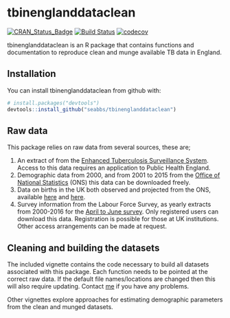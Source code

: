 
<!-- README.md is generated from README.Rmd. Please edit that file -->
tbinenglanddataclean
====================

[![CRAN\_Status\_Badge](http://www.r-pkg.org/badges/version/tbinenglanddataclean)](https://cran.r-project.org/package=tbinenglanddataclean) [![Build Status](https://travis-ci.org/seabbs/tbinenglanddataclean.svg?branch=master)](https://travis-ci.org/seabbs/tbinenglanddataclean) [![codecov](https://codecov.io/gh/seabbs/tbinenglanddataclean/branch/master/graph/badge.svg)](https://codecov.io/gh/seabbs/tbinenglanddataclean)

tbinenglanddataclean is an R package that contains functions and documentation to reproduce clean and munge available TB data in England.

Installation
------------

You can install tbinenglanddataclean from github with:

``` r
# install.packages("devtools")
devtools::install_github("seabbs/tbinenglanddataclean")
```

Raw data
--------

This package relies on raw data from several sources, these are;

1.  An extract of from the [Enhanced Tuberculosis Surveillance System](https://www.gov.uk/government/publications/tuberculosis-tb-in-england-surveillance-data). Access to this data requires an application to Public Health England.
2.  Demographic data from 2000, and from 2001 to 2015 from the [Office of National Statistics](https://www.ons.gov.uk/peoplepopulationandcommunity/populationandmigration/populationestimates/datasets/populationestimatesforukenglandandwalesscotlandandnorthernireland) (ONS) this data can be downloaded freely.
3.  Data on births in the UK both observed and projected from the ONS, available [here](https://www.ons.gov.uk/peoplepopulationandcommunity/populationandmigration/populationestimates/datasets/vitalstatisticspopulationandhealthreferencetables) and [here](https://www.ons.gov.uk/peoplepopulationandcommunity/populationandmigration/populationestimates/datasets/vitalstatisticspopulationandhealthreferencetables).
4.  Survey information from the Labour Force Survey, as yearly extracts from 2000-2016 for the [April to June survey](https://discover.ukdataservice.ac.uk/catalogue/?sn=5461). Only registered users can download this data. Registration is possible for those at UK institutions. Other access arrangements can be made at request.

Cleaning and building the datasets
----------------------------------

The included vignette contains the code necessary to build all datasets associated with this package. Each function needs to be pointed at the correct raw data. If the default file names/locations are changed then this will also require updating. Contact [me](https://www.samabbott.co.uk) if you have any problems.

Other vignettes explore approaches for estimating demographic parameters from the clean and munged datasets.
